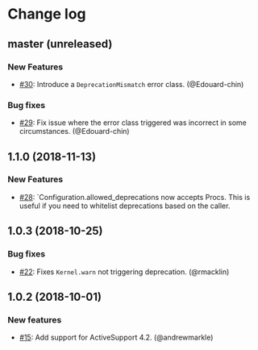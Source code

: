 # Change log

## master (unreleased)
### New Features

* [#30](https://github.com/Shopify/deprecation_toolkit/pull/30): Introduce a `DeprecationMismatch` error class. (@Edouard-chin)
### Bug fixes

* [#29](https://github.com/Shopify/deprecation_toolkit/pull/29): Fix issue where the error class triggered was incorrect in some circumstances. (@Edouard-chin)

## 1.1.0 (2018-11-13)
### New Features
* [#28](https://github.com/Shopify/deprecation_toolkit/pull/28): `Configuration.allowed_deprecations now accepts Procs.
  This is useful if you need to whitelist deprecations based on the caller.

## 1.0.3 (2018-10-25)
### Bug fixes

* [#22](https://github.com/Shopify/deprecation_toolkit/pull/22): Fixes `Kernel.warn` not triggering deprecation. (@rmacklin)

## 1.0.2 (2018-10-01)
### New features

* [#15](https://github.com/Shopify/deprecation_toolkit/pull/15): Add support for ActiveSupport 4.2. (@andrewmarkle)
